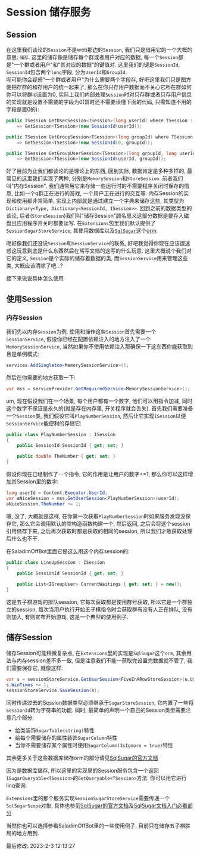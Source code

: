 # Session 储存服务

## Session
在这里我们谈论的`Session`不是web那边的`Session`, 我们只是借用它的一个大概的意思: `储存`. 这里的储存像是储存每个群或者用户对应的数据, 每一个`Session`都是"一个群或者用户"和"其对应的数据"的键值对. 这里我们的键是`SessionId`, `SessionId`包含两个`long`字段, 分为`UserId`和`GroupId`.  
呃可能你会疑惑"一个群或者用户"为什么需要两个字段存, 好吧这里我们只是图方便把存群的和存用户的统一起来了, 那么在你只存用户数据而不关心它所在群如何你可以将群id设置为0, 实际上我们内部处理`Session`时对只存群或者只存用户信息的实现就是设置不需要的字段为0(暂时还不需要读懂下面的代码, 只需知道不用的字段是置0的):
```cs
public TSession GetUserSession<TSession>(long userId) where TSession : class, ISession, new()
    => GetSession<TSession>(new SessionId(userId));

public TSession GetGroupSession<TSession>(long groupId) where TSession : class, ISession, new()
    => GetSession<TSession>(new SessionId(0, groupId));

public TSession GetGroupUserSession<TSession>(long groupId, long userId) where TSession : class, ISession, new()
    => GetSession<TSession>(new SessionId(userId, groupId));
```

好了目前为止我们都谈论的是理论上的东西, 回到实际, 数据肯定是多种多样的, 最常见的这里我们实现了两种, 分别是`MemorySession`和`StoreSession`. 前者我们叫"内存Session", 我们通常用它来存储一些运行时的不需要程序关闭时保存的信息, 比如一个q群正在进行的游戏, 一个用户正在进行的交互等. 内存Session的实现和使用都非常简单, 实现上内部就是通过建立一个字典来储存这些, 其类型为`Dictionary<Type, Dictionary<SessionId, ISession>>`. 回到之前的数据类型的谈论, 后者(`StoreSession`)我们叫"储存Session"顾名思义这部分数据是要存入磁盘且应用程序开关时都要读写. 在`Extensions`包里我们默认提供了`SessionSugarStoreService`, 其使用数据库以及[`SqlSugar`](https://www.donet5.com/Home/Doc?typeId=1180)这个[orm](https://cn.bing.com/search?q=orm).

呃好像我们还没说`Session`和`SessionService`的联系, 好吧我觉得你现在应该很迷惑这玩意到底是什么东西然后在骂写文档的这写的什么玩意. 这里大概说个我们对它的定义, `Session`是个实际的储存着数据的类, 而`SessionService`用来管理这些类, 大概应该清除了吧...?

接下来说说具体怎么使用

## 使用Session

### 内存Session

我们先以内存`Session`为例, 使用和操作这些`Session`首先需要一个`SessionService`, 假设你已经在配置依赖注入的地方注入了一个`MemorySessionService`, 当然如果你不使用依赖注入那确保一下这东西你能获取到且是单例模式:
```cs
services.AddSingleton<MemorySessionService>();
```
然后在你需要的地方获取一下:
```cs
var mss = serviceProvider.GetRequiredService<MemorySessionService>();
```
um, 现在假设我们在一个场景, 每个用户都有一个数字, 他们可以用指令加减, 同时这个数字不保证是永久的(就是存在内存里, 开关程序就会丢失). 首先我们需要准备一个`Session`类, 我们假设它叫`PlayNumberSession`, 然后让它实现`ISession`以便`SessionService`能便利的存储它:
```cs
public class PlayNumberSession : ISession
{
    public SessionId SessionId { get; set; }

    public double TheNumber { get; set; }
}
```
假设你现在已经制作了一个指令, 它的作用是让用户的数字+=1, 那么你可以这样增加其Session里的数字:
```cs
long userId = Content.Executor.UserId;
var aNiceSession = mss.GetUserSession<PlayNumberSession>(userId);
aNiceSession.TheNumber += 1;
```
嗯, 没了, 大概就是这样, 在你第一次获取`PlayNumberSession`时如果服务发现没保存它, 那么它会调用默认的空构造函数构建一个, 然后返回, 之后会将这个session引用储存下来, 之后再次获取时都是获取的相同的session, 所以我们才敢获取处理后什么也不干.

在SaladimOffBot里面它是这么用这个内存session的:
```cs
public class LineUpSession : ISession
{
    public SessionId SessionId { get; set; }

    public List<IGroupUser> CurrentWaitings { get; set; } = new();
}
```
这是五子棋游戏的排队session, 它每次获取都是使用群号获取, 所以它是一个群独立的session, 每次当用户执行开始五子棋指令时会获取群有没有人正在排队, 没有则加入, 有则宣布开始游戏, 这是一个典型的使用例子.

## 储存Session

储存Session可能稍微复杂点, 在`Extensions`里的实现是`SqlSugar`这个`orm`, 其余用法与内存session差不多一致, 但是注意我们不能一获取完设置完数据就不管了, 我们需要保存它, 就像这样:
```cs
var s = sessionStoreService.GetUserSession<FiveInARowStoreSession>(u.UserId);
s.WinTimes += 1;
sessionStoreService.SaveSession(s);
```

同时传递过去的Session数据类型必须继承于`SugarStoreSession`, 它内置了一些将`SessionId`转为字符串的功能. 同时, 最简单的声明一个自己的Session类型需要注意几个部分:
- 给类装饰`SugarTable(string)`特性
- 给每个需要储存的属性装饰`SugarColumn`特性
- 当你不需要储存某个属性时使用`SugarColumn(IsIgnore = true)`特性

其余更多关于这些数据库储存orm的部分请见[SqlSugar的官方文档](https://www.donet5.com/Home/Doc?typeId=1180)

因为是数据库储存, 所以这里的实现里的Session服务包含一个返回`ISugarQueryable<TSession>`的`GetQueryable<TSession>`方法. 你可以用它进行linq查询.

`Extensions`里的那个服务实现`SessionSugarStoreService`需要传递一个`SqlSugarScope`对象, 具体也参见[SqlSugar的官方文档](https://www.donet5.com/Home/Doc?typeId=1180)及[SqlSugar文档入门必看部分](https://www.donet5.com/Home/Doc?typeId=1181)

当然你也可以选择参看SaladimOffBot里的一些使用例子, 目前只在储存五子棋胜局的地方用到.

最后修改: 2023-2-3 12:13:27